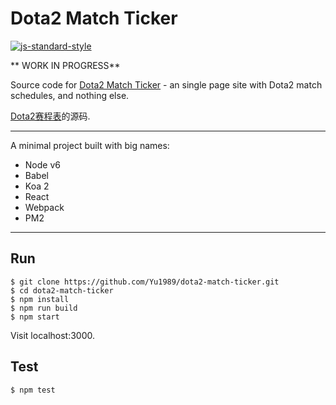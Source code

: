 # Dota2 Match Ticker

[![js-standard-style](https://cdn.rawgit.com/feross/standard/master/badge.svg)](https://github.com/feross/standard)

** WORK IN PROGRESS**

Source code for [Dota2 Match Ticker](https://baidu.com) - an single page site with Dota2 match schedules, and nothing else.

[Dota2赛程表](https://baidu.com)的源码.

-----

A minimal project built with big names:
- Node v6
- Babel
- Koa 2
- React
- Webpack
- PM2

-----

## Run
```
$ git clone https://github.com/Yu1989/dota2-match-ticker.git
$ cd dota2-match-ticker
$ npm install
$ npm run build
$ npm start
```
Visit localhost:3000.

## Test
```
$ npm test
```

